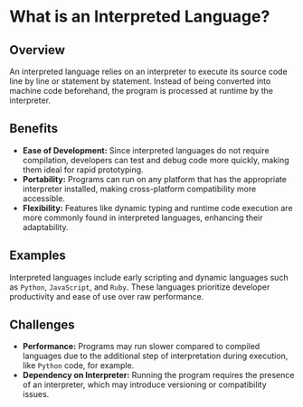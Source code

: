 # What is an Interpreted Language?

## Overview
An interpreted language relies on an interpreter to execute its source code line by line or statement by statement. Instead of being converted into machine code beforehand, the program is processed at runtime by the interpreter.

## Benefits
- **Ease of Development:** Since interpreted languages do not require compilation, developers can test and debug code more quickly, making them ideal for rapid prototyping.
- **Portability:** Programs can run on any platform that has the appropriate interpreter installed, making cross-platform compatibility more accessible.
- **Flexibility:** Features like dynamic typing and runtime code execution are more commonly found in interpreted languages, enhancing their adaptability.

## Examples
Interpreted languages include early scripting and dynamic languages such as `Python`, `JavaScript`, and `Ruby`. These languages prioritize developer productivity and ease of use over raw performance.

## Challenges
- **Performance:** Programs may run slower compared to compiled languages due to the additional step of interpretation during execution, like `Python` code, for example.
- **Dependency on Interpreter:** Running the program requires the presence of an interpreter, which may introduce versioning or compatibility issues.